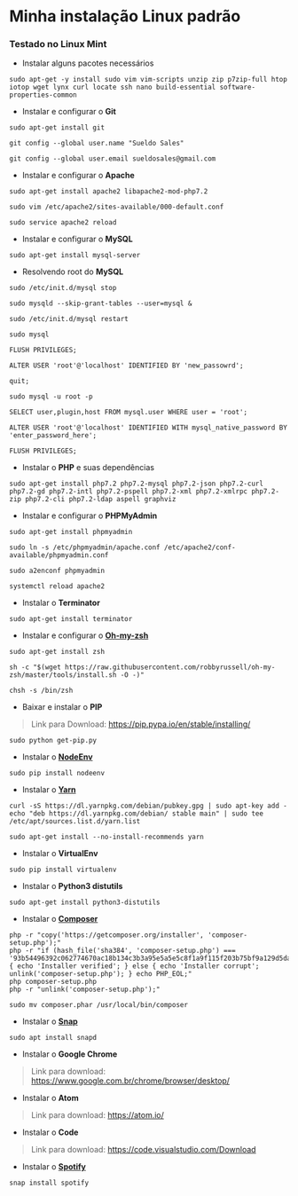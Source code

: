 # Minha instalação Linux padrão
### Testado no Linux Mint


* Instalar alguns pacotes necessários

```shell
sudo apt-get -y install sudo vim vim-scripts unzip zip p7zip-full htop iotop wget lynx curl locate ssh nano build-essential software-properties-common
```

* Instalar e configurar o **Git**

```shell
sudo apt-get install git

git config --global user.name "Sueldo Sales"

git config --global user.email sueldosales@gmail.com
```

* Instalar e configurar o **Apache**

```shell
sudo apt-get install apache2 libapache2-mod-php7.2

sudo vim /etc/apache2/sites-available/000-default.conf

sudo service apache2 reload
```

* Instalar e configurar o **MySQL**

```shell
sudo apt-get install mysql-server
```

* Resolvendo root do **MySQL**

```shell
sudo /etc/init.d/mysql stop

sudo mysqld --skip-grant-tables --user=mysql &

sudo /etc/init.d/mysql restart

sudo mysql

FLUSH PRIVILEGES;

ALTER USER 'root'@'localhost' IDENTIFIED BY 'new_passowrd';

quit;

sudo mysql -u root -p

SELECT user,plugin,host FROM mysql.user WHERE user = 'root';

ALTER USER 'root'@'localhost' IDENTIFIED WITH mysql_native_password BY 'enter_password_here';

FLUSH PRIVILEGES;

```

* Instalar o **PHP** e suas dependências

```shell
sudo apt-get install php7.2 php7.2-mysql php7.2-json php7.2-curl php7.2-gd php7.2-intl php7.2-pspell php7.2-xml php7.2-xmlrpc php7.2-zip php7.2-cli php7.2-ldap aspell graphviz
```

* Instalar e configurar o **PHPMyAdmin**

```shell
sudo apt-get install phpmyadmin

sudo ln -s /etc/phpmyadmin/apache.conf /etc/apache2/conf-available/phpmyadmin.conf

sudo a2enconf phpmyadmin

systemctl reload apache2
```

* Instalar o **Terminator**

```shell
sudo apt-get install terminator
```

* Instalar e configurar o [**Oh-my-zsh**](https://github.com/robbyrussell/oh-my-zsh)

```shell
sudo apt-get install zsh

sh -c "$(wget https://raw.githubusercontent.com/robbyrussell/oh-my-zsh/master/tools/install.sh -O -)"

chsh -s /bin/zsh
```

* Baixar e instalar o **PIP**

>Link para Download: https://pip.pypa.io/en/stable/installing/

```shell
sudo python get-pip.py
```

* Instalar o [**NodeEnv**](https://github.com/ekalinin/nodeenv)

```shell
sudo pip install nodeenv
```

* Instalar o [**Yarn**](https://yarnpkg.com/pt-BR/)

```shell
curl -sS https://dl.yarnpkg.com/debian/pubkey.gpg | sudo apt-key add -
echo "deb https://dl.yarnpkg.com/debian/ stable main" | sudo tee /etc/apt/sources.list.d/yarn.list

sudo apt-get install --no-install-recommends yarn
```

* Instalar o **VirtualEnv**

```shell
sudo pip install virtualenv
```
* Instalar o **Python3 distutils**

```shell
sudo apt-get install python3-distutils
```

* Instalar o [**Composer**](https://getcomposer.org)

```shell
php -r "copy('https://getcomposer.org/installer', 'composer-setup.php');"
php -r "if (hash_file('sha384', 'composer-setup.php') === '93b54496392c062774670ac18b134c3b3a95e5a5e5c8f1a9f115f203b75bf9a129d5daa8ba6a13e2cc8a1da0806388a8') { echo 'Installer verified'; } else { echo 'Installer corrupt'; unlink('composer-setup.php'); } echo PHP_EOL;"
php composer-setup.php
php -r "unlink('composer-setup.php');"
```
```shell
sudo mv composer.phar /usr/local/bin/composer
```
* Instalar o [**Snap**](https://docs.snapcraft.io/installing-snap-on-ubuntu/6740)

```shell
sudo apt install snapd
```

* Instalar o **Google Chrome**

>Link para download: https://www.google.com.br/chrome/browser/desktop/

* Instalar o **Atom**

>Link para download: https://atom.io/

* Instalar o **Code**

>Link para download: https://code.visualstudio.com/Download

* Instalar o [**Spotify**](https://www.spotify.com/br/download/linux/)

```shell
snap install spotify
```
